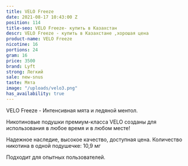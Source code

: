 ```yaml
---
title: VELO Freeze
date: 2021-08-17 10:43:00 Z
position: 114
title-seo: VELO Freeze- купить в Казахстан
descr: VELO Freeze - купить в Казахстане ,хорошая цена
product-name: VELO Freeze
nicotine: 16
portions: 24
gram: 16
price: 3500
brand: Lyft
strong: Легкий
sale: new-snus
taste: Мята
image: "/uploads/velo3.png"
has_availability: true
---
```


VELO Freeze - Интенсивная мята и ледяной ментол.

Никотиновые подушки премиум-класса VELO созданы для использования в любое время и в любом месте!

Надежное наследие,
высокое качество,
доступная цена.
Количество никотина в одной подушечке: 10,9 мг

Подходит для опытных пользователей.